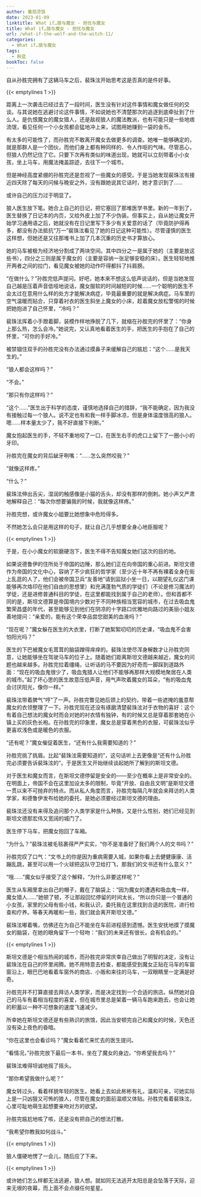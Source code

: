 ```yaml
---
author: 番茄烫饭
date: 2023-01-09
linktitle: What if…狼与魔女 - 担忧与魔女
title: What if…狼与魔女 - 担忧与魔女
url: /what-if-the-wolf-and-the-witch-11/
categories:
  - What if…狼与魔女
tags:
  - 粉蓝
bookToc: false
---
```


自从孙胜完拥有了这辆马车之后，裴珠泫开始思考这是否真的是件好事。
 
<!--more-->

{{< emptylines 1 >}}

距离上一次袭击已经过去了一段时间，医生没有针对这件事情和魔女做任何的交谈。与其说她在逃避讨论这件事情，不如说她也不清楚那次的追逐到底牵扯到了什么人。是仇恨魔女的魔女猎人，还是敌视狼人的魔法教派，也有可能只是一些地痞流氓，看见任何一个小女孩都会猛地冲上来，试图用她赚到一袋的金币。

有太多的可能性了，而孙胜完不敢离开魔女去做更多的调查。她唯一能够确定的，就是那群人是一个团伙，而他们身上都有种同样的、令人作呕的气味。尽管恶心，但狼人仍然记住了它。只要下次再有类似的味道出现，她就可以立刻带着小小女孩，坐上马车，用魔法掩盖踪迹，去往下一个城市。

但是神经高度紧绷的孙胜完还是忽视了一些魔女的感受。于是当她发现裴珠泫有接近四天除了每天的问候与晚安之外，没有跟她说其它话时，她才意识到了……

或许自己的压力过于明显了。

狼人医生放下笔。她合上自己的日记，把它塞回了那堆医学书里。新的一年到了，医生替换了日记本的内页，又给外皮上加了不少伪装。但事实上，自从她让魔女开始学习通用语之后，她就没有在日记里写下多少有关爱意的话了（毕竟防护得再多，都没有办法抵抗“万一”裴珠泫看见了她的日记这种可能性）。尽管谨慎的医生这样想，但她还是又往那堆书上加了几本沉重的历史书才算放心。

她的马车被极为经济地分割成了两块空间。其中四分之一是属于她的（主要是放这些书），四分之三则是属于魔女的（主要是容纳一张足够安稳的床）。医生轻轻地推开两者之间的拉门，看见魔女被她的动作吓得都抖了抖肩膀。

“在做什么？”孙胜完低声提问。好吧，她本来不想这么低声说话的，但是当她发现自己越是压着声音低哑地说话，魔女服软的时间越短的时候……一个聪明的医生不会太过在意用什么样的处方才能解决病症，毕竟最重要的就是解决病症。马车里的空气温暖而贴合，只穿着衬衣的医生斜坐上魔女的小床，趁着魔女放松警惕的时候把她抱进了自己怀里，“冷吗？”

裴珠泫挥着小手蹬着脚，装模作样地挣脱了几下，就缩在孙胜完的怀里了：“你身上那么热，怎么会冷。”她说完，又认真地看着医生的手，把医生的手抱在了自己的怀里，“可你的手好冷。”

被禁锢住双手的孙胜完没有办法通过摸鼻子来缓解自己的尴尬：“这个……是我天生的。”

“狼人都会这样吗？”

“不会。”

“那只有你这样吗？”

“这个……”医生出于科学的态度，谨慎地选择自己的措辞，“我不能确定，因为我没有接触过每一个狼人。说不定也有和我一样手脚冰凉，但是身体温度很高的狼人。嗯……样本量太少了，我不好直接下判断。”

魔女抱起医生的手，不轻不重地咬了一口，在医生右手的虎口上留下了一圈小小的牙印。

孙胜完在魔女的背后龇牙咧嘴：“……怎么突然咬我？”

“就像这样疼。”

“什么？”

裴珠泫伸出舌尖，湿润的触感像是小猫的舌头，却没有那样的倒刺。她小声又严肃地解释自己：“每次你想要骗我的时候，我就像这样疼。”

孙胜完想，或许魔女小姐要比她想象中危险得多。

不然她怎么会只是用这样的句子，就让自己几乎想要全身心地臣服呢？

{{< emptylines 1 >}}

于是，在小小魔女的软磨硬泡下，医生不得不告知魔女她们这次的目的地。

如果说德鲁伊的住所处于帝国的边陲，那么她们正在向帝国的重心前进。斯坦文德作为帝国的文化中心，容纳了不少疯狂的哲学家（至少近十年不再有裸着全身在街上乱逛的人了，他们会被帝国卫兵“友善地”请到监狱小坐一日，以期望礼仪这门课能够再次烙印在他们自由的思想里）和充满蓬勃气质的学徒们（不论是修习魔法的学徒，还是进修普通科目的学徒，在这里都能找到属于自己的老师）。但和首都不同的是，斯坦文德算是帝国境内少数对于不同种族相当宽容的城市，在过去吸血鬼繁荣昌盛的年代，甚至能够见到他们在阴凉的十字路口优雅地向路过的美丽小姐友善地提问：“亲爱的，能有这个荣幸品尝您甜美的血液吗？”

“现在呢？”魔女躲在医生的大衣里，打断了她絮絮叨叨的历史课，“吸血鬼不会害怕阳光吗？”

医生的下巴被魔女毛茸茸的脑袋蹭得痒痒的。裴珠泫使尽浑身解数才让孙胜完同意，让她能够坐在驾驶马车的位子上。随着她们距离斯坦文德越来越近，魔女的问题也越来越多。孙胜完拉着缰绳，让听话的马不要因为好奇而一脚踩到道路外面：“现在的吸血鬼很少了，吸血鬼猎人让他们不能够再那样大规模地聚居在人类的城市。”起了坏心思的医生故意压低声音，用气声吹着魔女的耳朵，“有的吸血鬼会讨厌阳光，像你一样。”

裴珠泫带着脾气“哼”了一声。孙胜完瞥见她后颈上的契约，带着一些遮掩的羞意帮魔女的衣领整理了一下。孙胜完现在还没有琢磨清楚裴珠泫对于衣物的喜好：这个有着自己想法的魔女时而会对她的衬衣情有独钟，有的时候又总是穿着那套她在小镇上买的灰色长袍。在孙胜完的印象里，魔女总是穿着黑色的衣服，可裴珠泫似乎更喜欢浅色或是暖色的衣服。

“还有呢？”魔女催促着医生，“还有什么我需要知道的？”

孙胜完挑了挑眉。比起“裴珠泫需要知道的”，这句话听上去更像是“还有什么孙胜完必须要告诉裴珠泫的”。于是医生又开始继续谈起她所了解到的斯坦文德。

对于医生和魔女而言，在斯坦文德停留是安全的——至少在概率上是非常安全的。在明面上，帝国不会在这里加设太多的限制，毕竟“开放、自由且文明”是斯坦文德一贯以来不可抛弃的特点。而从私人角度而言，孙胜完每隔几年就会来拜访的人类学家，和德鲁伊发布给她的委托，是她必须要经过斯坦文德的理由。

裴珠泫还没有来得及追问那个人类学家是什么种族，又是什么性别，她们已经见到斯坦文德那宏伟又宽阔的城门了。

医生停下马车，把魔女抱回了车厢。

“为什么？”裴珠泫被毛毯裹得严严实实，“你不是准备好了我们两个人的文书吗？”

孙胜完叹了口气：“文书上的你是因为重病需要入城，如果你看上去健健康康、活蹦乱跳，甚至可以用一个火球把这队守卫给打飞，那我们的文书还有什么意义？”

“哦……”魔女似乎接受了这个解释，“为什么非要这样呢？”

医生从车厢里拿出自己的帽子，戴在了脑袋上：“因为魔女的遭遇和吸血鬼一样，魔女猎人……”她顿了顿，不让那段回忆停留的时间太长，“所以你只是一个普通的小女孩，家里的父母有些小钱，和我认识，委托我在这里找到合适的医院，进行检查和疗养。等春天再暖和一些，我们就会离开斯坦文德。”

裴珠泫嘟着嘴，仿佛还在为自己不能坐在车前进程感到遗憾。医生安抚地摸了摸魔女的脑袋，在她的眼角留下一个轻吻：“我们的未来还有很长，会有机会的。”

{{< emptylines 1 >}}

斯坦文德是个相当热闹的城市，而孙胜完非常庆幸自己做出了明智的决定，没有让裴珠泫在自己的怀里闹腾。她不用特意去检查，都能感受到魔女正贴在马车的车窗窗沿上，眼巴巴地看着车窗外的商店、小贩和来往的马车，一双眼睛里一定满是好奇。

孙胜完并不打算直接去拜访人类学家，而是决定找到一个合适的旅店。纵然她对自己的马车有着相当程度的喜爱，但在城市里总是架着一辆马车跑来跑去，也会让她的积蓄以一种不可想象的速度飞速减少。

所幸她在斯坦文德还是有些熟识的旅馆，因此当安顿完自己和魔女的时候，天色还没有染上夜色的昏暗。

“你在这里也会看诊吗？”魔女看着忙来忙去的医生提问。

“看情况，”孙胜完放下最后一本书，坐在了魔女的身边，“你希望我去吗？”

裴珠泫难得坦诚地摇了摇头。

“那你希望我做什么呢？”

魔女转过头，看着样貌年轻的医生。她看上去如此彬彬有礼，温和可亲，可她实际上是一只凶狠又可怖的狼人，尽管在魔女的面前温顺又体贴。孙胜完看着裴珠泫，心里可耻地萌生起想要亲吻对方的欲望。

孙胜完尴尬地咳了咳，还是没有把自己的想法打散。

“我希望你教我如何战斗。”

{{< emptylines 1 >}}

狼人僵硬地愣了一会儿，随后应了下来。

{{< emptylines 1 >}}

或许她们怎么样都无法逃避，狼人想。就如同无法逃开太阳总是会坠落于天际，迎来无垠的夜幕，而上面不会点缀任何星星。
